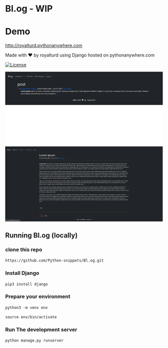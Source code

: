 # Bl.og - WIP

# Demo   

http://royalturd.pythonanywhere.com

Made with ❤  by royalturd using Django hosted on pythonanywhere.com

<a href="#license"><img src="https://img.shields.io/badge/License-GPL_v3-blue" alt="License"></a>

<img src="https://github.com/Python-snippets/Bl.og/blob/master/screenshots/Screenshot%202021-08-04%20044809.png">

<img src="https://github.com/Python-snippets/Bl.og/blob/master/screenshots/Screenshot%202021-08-04%20045057.png"> 

## Running Bl.og (locally)
### clone this repo 
```
https://github.com/Python-snippets/Bl.og.git
```

### Install Django 
```
pip3 install django
```

### Prepare your environment
```
python3 -m venv env
```

``` 
source env/bin/activate
```

### Run The development server
```
python manage.py runserver
```
